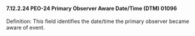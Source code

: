 #### 7.12.2.24 PEO-24 Primary Observer Aware Date/Time (DTM) 01096

Definition: This field identifies the date/time the primary observer became aware of event.
